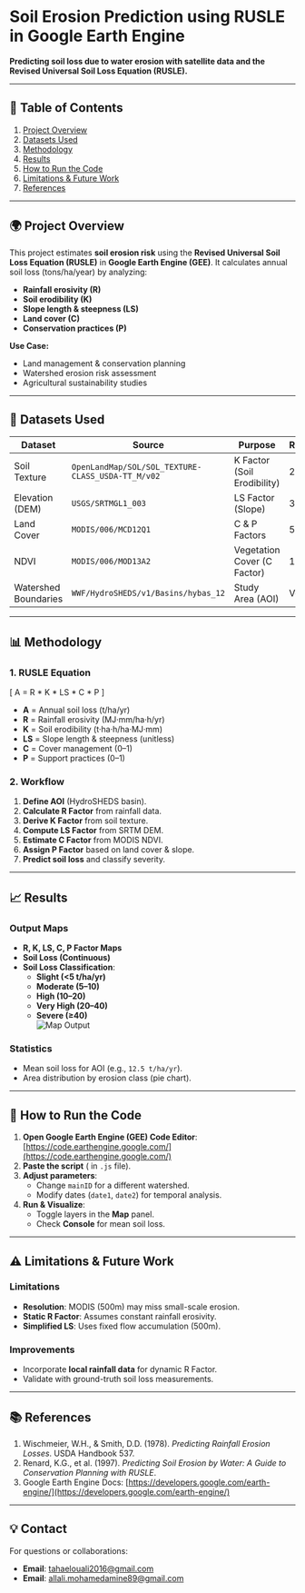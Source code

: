 # **Soil Erosion Prediction using RUSLE in Google Earth Engine**  
**Predicting soil loss due to water erosion with satellite data and the Revised Universal Soil Loss Equation (RUSLE).**  

---

## **📌 Table of Contents**  
1. [Project Overview](#-project-overview)  
2. [Datasets Used](#-datasets-used)  
3. [Methodology](#-methodology)  
4. [Results](#-results)  
5. [How to Run the Code](#-how-to-run-the-code)  
6. [Limitations & Future Work](#-limitations--future-work)  
7. [References](#-references)  

---

## **🌍 Project Overview**  
This project estimates **soil erosion risk** using the **Revised Universal Soil Loss Equation (RUSLE)** in **Google Earth Engine (GEE)**. It calculates annual soil loss (tons/ha/year) by analyzing:  
- **Rainfall erosivity (R)**  
- **Soil erodibility (K)**  
- **Slope length & steepness (LS)**  
- **Land cover (C)**  
- **Conservation practices (P)**  

**Use Case:**  
- Land management & conservation planning  
- Watershed erosion risk assessment  
- Agricultural sustainability studies  

---

## **📂 Datasets Used**  
| **Dataset** | **Source** | **Purpose** | **Resolution** |  
|------------|-----------|------------|--------------|  
| Soil Texture | `OpenLandMap/SOL/SOL_TEXTURE-CLASS_USDA-TT_M/v02` | K Factor (Soil Erodibility) | 250m |  
| Elevation (DEM) | `USGS/SRTMGL1_003` | LS Factor (Slope) | 30m |  
| Land Cover | `MODIS/006/MCD12Q1` | C & P Factors | 500m |  
| NDVI | `MODIS/006/MOD13A2` | Vegetation Cover (C Factor) | 1km |  
| Watershed Boundaries | `WWF/HydroSHEDS/v1/Basins/hybas_12` | Study Area (AOI) | Vector |  

---

## **📊 Methodology**  
### **1. RUSLE Equation**  
\[
A = R * K * LS * C * P
\]  
- **A** = Annual soil loss (t/ha/yr)  
- **R** = Rainfall erosivity (MJ·mm/ha·h/yr)  
- **K** = Soil erodibility (t·ha·h/ha·MJ·mm)  
- **LS** = Slope length & steepness (unitless)  
- **C** = Cover management (0–1)  
- **P** = Support practices (0–1)  

### **2. Workflow**  
1. **Define AOI** (HydroSHEDS basin).  
2. **Calculate R Factor** from rainfall data.  
3. **Derive K Factor** from soil texture.  
4. **Compute LS Factor** from SRTM DEM.  
5. **Estimate C Factor** from MODIS NDVI.  
6. **Assign P Factor** based on land cover & slope.  
7. **Predict soil loss** and classify severity.  

---

## **📈 Results**  
### **Output Maps**  
- **R, K, LS, C, P Factor Maps**  
- **Soil Loss (Continuous)**  
- **Soil Loss Classification**:  
  - **Slight (<5 t/ha/yr)**  
  - **Moderate (5–10)**  
  - **High (10–20)**  
  - **Very High (20–40)**  
  - **Severe (≥40)**  
![Map Output](https://github.com/taha328/Soil_Erosion_Google_Earth_Engine_V2.0/blob/main/Capture.PNG?raw=true)
### **Statistics**  
- Mean soil loss for AOI (e.g., `12.5 t/ha/yr`).  
- Area distribution by erosion class (pie chart).  

---

## **🚀 How to Run the Code**  
1. **Open Google Earth Engine (GEE) Code Editor**: [https://code.earthengine.google.com/](https://code.earthengine.google.com/)  
2. **Paste the script** ( in `.js` file).  
3. **Adjust parameters**:  
   - Change `mainID` for a different watershed.  
   - Modify dates (`date1`, `date2`) for temporal analysis.  
4. **Run & Visualize**:  
   - Toggle layers in the **Map** panel.  
   - Check **Console** for mean soil loss.  

---

## **⚠️ Limitations & Future Work**  
### **Limitations**  
- **Resolution**: MODIS (500m) may miss small-scale erosion.  
- **Static R Factor**: Assumes constant rainfall erosivity.  
- **Simplified LS**: Uses fixed flow accumulation (500m).  

### **Improvements**   
- Incorporate **local rainfall data** for dynamic R Factor.  
- Validate with ground-truth soil loss measurements.  

---

## **📚 References**  
1. Wischmeier, W.H., & Smith, D.D. (1978). *Predicting Rainfall Erosion Losses*. USDA Handbook 537.  
2. Renard, K.G., et al. (1997). *Predicting Soil Erosion by Water: A Guide to Conservation Planning with RUSLE*.  
3. Google Earth Engine Docs: [https://developers.google.com/earth-engine/](https://developers.google.com/earth-engine/)  

---

## **💡 Contact**  
For questions or collaborations:  
- **Email**: tahaelouali2016@gmail.com
- **Email**: allali.mohamedamine89@gmail.com  
